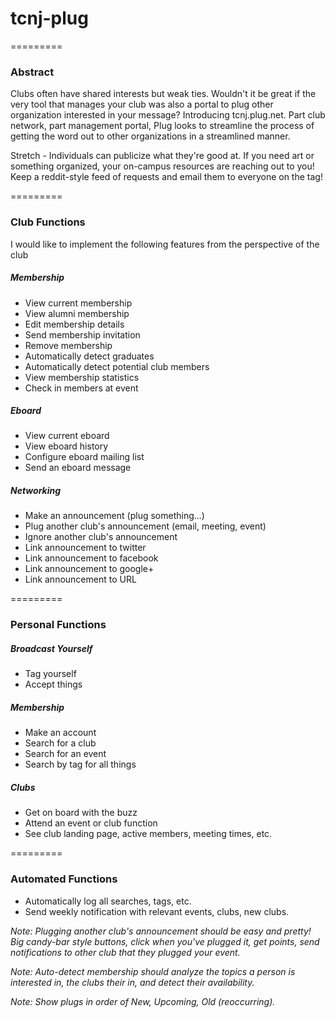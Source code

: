 # tcnj-plug
=========

### Abstract
Clubs often have shared interests but weak ties.  Wouldn't it be great if the very tool that manages your club was also a portal to plug other organization interested in your message?  Introducing tcnj.plug.net.  Part club network, part management portal, Plug looks to streamline the process of getting the word out to other organizations in a streamlined manner.

Stretch - Individuals can publicize what they're good at.  If you need art or something organized, your on-campus resources are reaching out to you!  Keep a reddit-style feed of requests and email them to everyone on the tag!

=========
### Club Functions
I would like to implement the following features from the perspective of the club

##### Membership
- View current membership
- View alumni membership
- Edit membership details
- Send membership invitation
- Remove membership
- Automatically detect graduates
- Automatically detect potential club members
- View membership statistics
- Check in members at event

##### Eboard
- View current eboard
- View eboard history
- Configure eboard mailing list
- Send an eboard message

##### Networking
- Make an announcement (plug something...)
- Plug another club's announcement (email, meeting, event)
- Ignore another club's announcement
- Link announcement to twitter
- Link announcement to facebook
- Link announcement to google+
- Link announcement to URL

=========
### Personal Functions

##### Broadcast Yourself
- Tag yourself
- Accept things

##### Membership
- Make an account
- Search for a club
- Search for an event
- Search by tag for all things

##### Clubs
- Get on board with the buzz
- Attend an event or club function
- See club landing page, active members, meeting times, etc.

=========
### Automated Functions
- Automatically log all searches, tags, etc.
- Send weekly notification with relevant events, clubs, new clubs.

_Note: Plugging another club's announcement should be easy and pretty!  Big candy-bar style buttons, click when you've plugged it, get points, send notifications to other club that they plugged your event._

_Note: Auto-detect membership should analyze the topics a person is interested in, the clubs their in, and detect their availability._

_Note: Show plugs in order of New, Upcoming, Old (reoccurring)._